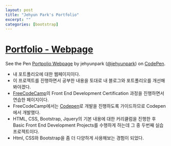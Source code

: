 ```yaml
---
layout: post
title: "Jehyun Park's Portfolio"
excerpt: ""
categories: [bootstrap]
---
```

# [Portfolio - Webpage](http://codepen.io/jehyunpark/full/NNQKGX)

<p data-height="265" data-theme-id="dark" data-slug-hash="NNQKGX" data-default-tab="result" data-user="jehyunpark" data-embed-version="2" data-preview="true" class="codepen">See the Pen <a href="http://codepen.io/jehyunpark/pen/NNQKGX/">Portpolio Webpage</a> by jehyunpark (<a href="http://codepen.io/jehyunpark">@jehyunpark</a>) on <a href="http://codepen.io">CodePen</a>.</p>
<script async src="//assets.codepen.io/assets/embed/ei.js"></script>

- 내 포트폴리오에 대한 웹페이지이다.
- 이 프로젝트를 진행하면서 공부한 내용을 토대로 내 블로그와 포트폴리오를 개선해봐야겠다.
- [FreeCodeCamp](https://github.com/FreeCodeCamp/FreeCodeCamp)의 Front End Development Certification 과정을 진행하면서 연습한 페이지이다.
- FreeCodeCamp에서는 [Codepen](http://codepen.io/)로 개발을 진행하도록 가이드하므로 Codepen에서 개발했다.
- HTML, CSS, Bootstrap, Jquery의 기본 내용에 대한 커리큘럼을 진행한 후 Basic Front End Development Projects를 수행하게 하는데 그 중 두번째 실습 프로젝트이다.
- Html, CSS와 Bootstrap을 좀 더 다양하게 사용해보는 경험이 되었다.

